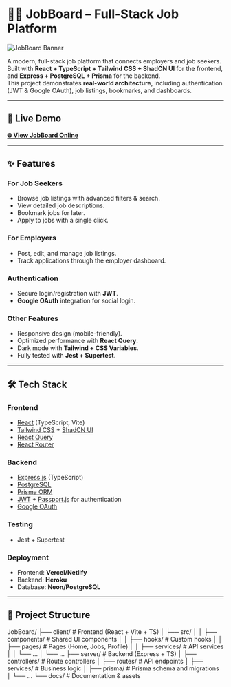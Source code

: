 # 🧑‍💼 JobBoard – Full-Stack Job Platform

![JobBoard Banner](./docs/banner.png) <!-- Add a banner image if available -->

A modern, full-stack job platform that connects employers and job seekers.  
Built with **React + TypeScript + Tailwind CSS + ShadCN UI** for the frontend, and **Express + PostgreSQL + Prisma** for the backend.  
This project demonstrates **real-world architecture**, including authentication (JWT & Google OAuth), job listings, bookmarks, and dashboards.

---

## 🚀 Live Demo
[**🌐 View JobBoard Online**](https://your-live-demo-link.com)

---

## ✨ Features

### **For Job Seekers**
- Browse job listings with advanced filters & search.
- View detailed job descriptions.
- Bookmark jobs for later.
- Apply to jobs with a single click.

### **For Employers**
- Post, edit, and manage job listings.
- Track applications through the employer dashboard.

### **Authentication**
- Secure login/registration with **JWT**.
- **Google OAuth** integration for social login.

### **Other Features**
- Responsive design (mobile-friendly).
- Optimized performance with **React Query**.
- Dark mode with **Tailwind + CSS Variables**.
- Fully tested with **Jest + Supertest**.

---

## 🛠️ Tech Stack

### **Frontend**
- [React](https://reactjs.org/) (TypeScript, Vite)
- [Tailwind CSS](https://tailwindcss.com/) + [ShadCN UI](https://ui.shadcn.com/)
- [React Query](https://react-query.tanstack.com/)
- [React Router](https://reactrouter.com/)

### **Backend**
- [Express.js](https://expressjs.com/) (TypeScript)
- [PostgreSQL](https://www.postgresql.org/)
- [Prisma ORM](https://www.prisma.io/)
- [JWT](https://jwt.io/) + [Passport.js](http://www.passportjs.org/) for authentication
- [Google OAuth](https://developers.google.com/identity/protocols/oauth2)

### **Testing**
- Jest + Supertest

### **Deployment**
- Frontend: **Vercel/Netlify**
- Backend: **Heroku**
- Database: **Neon/PostgreSQL**

---

## 📂 Project Structure
JobBoard/
├── client/ # Frontend (React + Vite + TS)
│ ├── src/
│ │ ├── components/ # Shared UI components
│ │ ├── hooks/ # Custom hooks
│ │ ├── pages/ # Pages (Home, Jobs, Profile)
│ │ ├── services/ # API services
│ │ └── ...
│ └── ...
├── server/ # Backend (Express + TS)
│ ├── controllers/ # Route controllers
│ ├── routes/ # API endpoints
│ ├── services/ # Business logic
│ ├── prisma/ # Prisma schema and migrations
│ └── ...
└── docs/ # Documentation & assets
